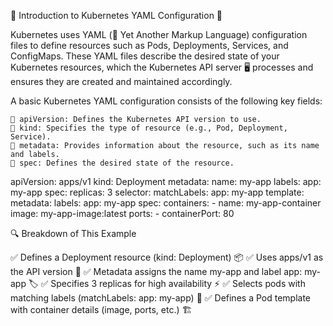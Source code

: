 📌 Introduction to Kubernetes YAML Configuration 🚀

Kubernetes uses YAML (📝 Yet Another Markup Language) configuration files to define resources such as Pods, Deployments, Services, and ConfigMaps. These YAML files describe the desired state of your Kubernetes resources, which the Kubernetes API server 🖥️ processes and ensures they are created and maintained accordingly.

A basic Kubernetes YAML configuration consists of the following key fields:

    📌 apiVersion: Defines the Kubernetes API version to use.
    📌 kind: Specifies the type of resource (e.g., Pod, Deployment, Service).
    📌 metadata: Provides information about the resource, such as its name and labels.
    📌 spec: Defines the desired state of the resource.

apiVersion: apps/v1
kind: Deployment
metadata:
  name: my-app
  labels:
    app: my-app
spec:
  replicas: 3
  selector:
    matchLabels:
      app: my-app
  template:
    metadata:
      labels:
        app: my-app
    spec:
      containers:
        - name: my-app-container
          image: my-app-image:latest
          ports:
            - containerPort: 80


🔍 Breakdown of This Example

✅ Defines a Deployment resource (kind: Deployment) 📦
✅ Uses apps/v1 as the API version 🔄
✅ Metadata assigns the name my-app and label app: my-app 🏷️
✅ Specifies 3 replicas for high availability ⚡
✅ Selects pods with matching labels (matchLabels: app: my-app) 🎯
✅ Defines a Pod template with container details (image, ports, etc.) 🏗️
